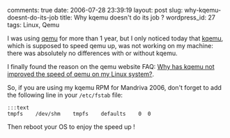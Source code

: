 comments: true
date: 2006-07-28 23:39:19
layout: post
slug: why-kqemu-doesnt-do-its-job
title: Why kqemu doesn't do its job ?
wordpress_id: 27
tags: Linux, Qemu

I was using [qemu](http://fabrice.bellard.free.fr/qemu/) for more than 1 year, but I only noticed today that [kqemu](http://fabrice.bellard.free.fr/qemu/qemu-accel.html), which is supposed to speed qemu up, was not working on my machine: there was absolutely no differences with or without kqemu.

I finally found the reason on the qemu website FAQ: [Why has kqemu not improved the speed of qemu on my Linux system?](http://kidsquid.com/cgi-bin/moin.cgi/FrequentlyAskedQuestions#head-909015808a3a29b67ccbb65c8b089017d5cd97aa).

So, if you are using my kqemu RPM for Mandriva 2006, don't forget to add the following line in your `/etc/fstab` file:

    :::text
    tmpfs    /dev/shm    tmpfs    defaults    0  0

Then reboot your OS to enjoy the speed up !
